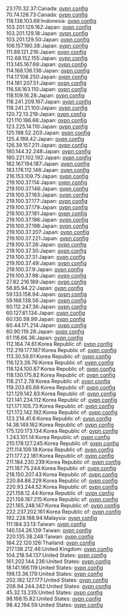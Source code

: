 23.170.32.37:Canada: [ovpn config](vpn/23_170_32_37.ovpn)  
70.74.128.73:Canada: [ovpn config](vpn/70_74_128_73.ovpn)  
118.136.103.68:Indonesia: [ovpn config](vpn/118_136_103_68.ovpn)  
103.201.129.162:Japan: [ovpn config](vpn/103_201_129_162.ovpn)  
103.201.129.18:Japan: [ovpn config](vpn/103_201_129_18.ovpn)  
103.201.129.50:Japan: [ovpn config](vpn/103_201_129_50.ovpn)  
106.157.180.38:Japan: [ovpn config](vpn/106_157_180_38.ovpn)  
111.89.121.216:Japan: [ovpn config](vpn/111_89_121_216.ovpn)  
112.68.152.155:Japan: [ovpn config](vpn/112_68_152_155.ovpn)  
113.145.167.69:Japan: [ovpn config](vpn/113_145_167_69.ovpn)  
114.168.136.136:Japan: [ovpn config](vpn/114_168_136_136.ovpn)  
114.17.108.250:Japan: [ovpn config](vpn/114_17_108_250.ovpn)  
114.181.207.51:Japan: [ovpn config](vpn/114_181_207_51.ovpn)  
116.58.163.110:Japan: [ovpn config](vpn/116_58_163_110.ovpn)  
118.109.16.28:Japan: [ovpn config](vpn/118_109_16_28.ovpn)  
118.241.209.167:Japan: [ovpn config](vpn/118_241_209_167.ovpn)  
118.241.21.100:Japan: [ovpn config](vpn/118_241_21_100.ovpn)  
120.72.13.219:Japan: [ovpn config](vpn/120_72_13_219.ovpn)  
121.110.186.66:Japan: [ovpn config](vpn/121_110_186_66.ovpn)  
123.225.14.110:Japan: [ovpn config](vpn/123_225_14_110.ovpn)  
125.198.52.203:Japan: [ovpn config](vpn/125_198_52_203.ovpn)  
125.4.189.42:Japan: [ovpn config](vpn/125_4_189_42.ovpn)  
126.39.157.211:Japan: [ovpn config](vpn/126_39_157_211.ovpn)  
180.144.32.248:Japan: [ovpn config](vpn/180_144_32_248.ovpn)  
180.221.102.192:Japan: [ovpn config](vpn/180_221_102_192.ovpn)  
182.167.194.187:Japan: [ovpn config](vpn/182_167_194_187.ovpn)  
183.176.112.146:Japan: [ovpn config](vpn/183_176_112_146.ovpn)  
216.153.109.75:Japan: [ovpn config](vpn/216_153_109_75.ovpn)  
219.100.37.114:Japan: [ovpn config](vpn/219_100_37_114.ovpn)  
219.100.37.146:Japan: [ovpn config](vpn/219_100_37_146.ovpn)  
219.100.37.163:Japan: [ovpn config](vpn/219_100_37_163.ovpn)  
219.100.37.177:Japan: [ovpn config](vpn/219_100_37_177.ovpn)  
219.100.37.179:Japan: [ovpn config](vpn/219_100_37_179.ovpn)  
219.100.37.181:Japan: [ovpn config](vpn/219_100_37_181.ovpn)  
219.100.37.186:Japan: [ovpn config](vpn/219_100_37_186.ovpn)  
219.100.37.198:Japan: [ovpn config](vpn/219_100_37_198.ovpn)  
219.100.37.207:Japan: [ovpn config](vpn/219_100_37_207.ovpn)  
219.100.37.221:Japan: [ovpn config](vpn/219_100_37_221.ovpn)  
219.100.37.26:Japan: [ovpn config](vpn/219_100_37_26.ovpn)  
219.100.37.30:Japan: [ovpn config](vpn/219_100_37_30.ovpn)  
219.100.37.31:Japan: [ovpn config](vpn/219_100_37_31.ovpn)  
219.100.37.49:Japan: [ovpn config](vpn/219_100_37_49.ovpn)  
219.100.37.9:Japan: [ovpn config](vpn/219_100_37_9.ovpn)  
219.100.37.98:Japan: [ovpn config](vpn/219_100_37_98.ovpn)  
27.82.216.189:Japan: [ovpn config](vpn/27_82_216_189.ovpn)  
58.85.94.22:Japan: [ovpn config](vpn/58_85_94_22.ovpn)  
59.133.158.94:Japan: [ovpn config](vpn/59_133_158_94.ovpn)  
59.166.138.56:Japan: [ovpn config](vpn/59_166_138_56.ovpn)  
60.112.247.36:Japan: [ovpn config](vpn/60_112_247_36.ovpn)  
60.127.61.134:Japan: [ovpn config](vpn/60_127_61_134.ovpn)  
60.130.59.99:Japan: [ovpn config](vpn/60_130_59_99.ovpn)  
60.44.171.214:Japan: [ovpn config](vpn/60_44_171_214.ovpn)  
60.90.119.28:Japan: [ovpn config](vpn/60_90_119_28.ovpn)  
61.118.66.36:Japan: [ovpn config](vpn/61_118_66_36.ovpn)  
112.164.74.61:Korea Republic of: [ovpn config](vpn/112_164_74_61.ovpn)  
112.219.177.187:Korea Republic of: [ovpn config](vpn/112_219_177_187.ovpn)  
113.30.59.61:Korea Republic of: [ovpn config](vpn/113_30_59_61.ovpn)  
116.123.26.76:Korea Republic of: [ovpn config](vpn/116_123_26_76.ovpn)  
116.124.100.87:Korea Republic of: [ovpn config](vpn/116_124_100_87.ovpn)  
118.130.175.82:Korea Republic of: [ovpn config](vpn/118_130_175_82.ovpn)  
118.217.2.78:Korea Republic of: [ovpn config](vpn/118_217_2_78.ovpn)  
119.203.65.68:Korea Republic of: [ovpn config](vpn/119_203_65_68.ovpn)  
121.129.142.83:Korea Republic of: [ovpn config](vpn/121_129_142_83.ovpn)  
121.141.234.112:Korea Republic of: [ovpn config](vpn/121_141_234_112.ovpn)  
121.171.105.73:Korea Republic of: [ovpn config](vpn/121_171_105_73.ovpn)  
121.172.142.192:Korea Republic of: [ovpn config](vpn/121_172_142_192.ovpn)  
123.214.41.6:Korea Republic of: [ovpn config](vpn/123_214_41_6.ovpn)  
14.38.149.162:Korea Republic of: [ovpn config](vpn/14_38_149_162.ovpn)  
175.120.173.134:Korea Republic of: [ovpn config](vpn/175_120_173_134.ovpn)  
1.243.101.14:Korea Republic of: [ovpn config](vpn/1_243_101_14.ovpn)  
210.178.127.245:Korea Republic of: [ovpn config](vpn/210_178_127_245.ovpn)  
211.114.109.18:Korea Republic of: [ovpn config](vpn/211_114_109_18.ovpn)  
211.177.22.181:Korea Republic of: [ovpn config](vpn/211_177_22_181.ovpn)  
211.184.230.239:Korea Republic of: [ovpn config](vpn/211_184_230_239.ovpn)  
211.187.75.244:Korea Republic of: [ovpn config](vpn/211_187_75_244.ovpn)  
218.150.207.43:Korea Republic of: [ovpn config](vpn/218_150_207_43.ovpn)  
220.84.88.229:Korea Republic of: [ovpn config](vpn/220_84_88_229.ovpn)  
220.93.244.52:Korea Republic of: [ovpn config](vpn/220_93_244_52.ovpn)  
221.158.12.44:Korea Republic of: [ovpn config](vpn/221_158_12_44.ovpn)  
221.158.187.215:Korea Republic of: [ovpn config](vpn/221_158_187_215.ovpn)  
221.165.248.147:Korea Republic of: [ovpn config](vpn/221_165_248_147.ovpn)  
222.237.202.161:Korea Republic of: [ovpn config](vpn/222_237_202_161.ovpn)  
192.228.168.94:Malaysia: [ovpn config](vpn/192_228_168_94.ovpn)  
111.184.33.13:Taiwan: [ovpn config](vpn/111_184_33_13.ovpn)  
140.134.26.139:Taiwan: [ovpn config](vpn/140_134_26_139.ovpn)  
220.135.38.248:Taiwan: [ovpn config](vpn/220_135_38_248.ovpn)  
184.22.120.126:Thailand: [ovpn config](vpn/184_22_120_126.ovpn)  
217.138.212.46:United Kingdom: [ovpn config](vpn/217_138_212_46.ovpn)  
104.218.54.137:United States: [ovpn config](vpn/104_218_54_137.ovpn)  
161.202.144.236:United States: [ovpn config](vpn/161_202_144_236.ovpn)  
18.141.166.119:United States: [ovpn config](vpn/18_141_166_119.ovpn)  
198.13.36.179:United States: [ovpn config](vpn/198_13_36_179.ovpn)  
202.182.127.177:United States: [ovpn config](vpn/202_182_127_177.ovpn)  
208.94.244.242:United States: [ovpn config](vpn/208_94_244_242.ovpn)  
45.32.13.235:United States: [ovpn config](vpn/45_32_13_235.ovpn)  
98.168.15.82:United States: [ovpn config](vpn/98_168_15_82.ovpn)  
98.42.194.59:United States: [ovpn config](vpn/98_42_194_59.ovpn)  
